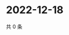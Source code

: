 # 2022-12-18

共 0 条

<!-- BEGIN WEIBO -->
<!-- 最后更新时间 Sun Dec 18 2022 07:00:50 GMT+0800 (China Standard Time) -->

<!-- END WEIBO -->
